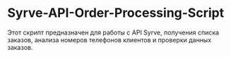 # Syrve-API-Order-Processing-Script
Этот скрипт предназначен для работы с API Syrve, получения списка заказов, анализа номеров телефонов клиентов и проверки данных заказов.
